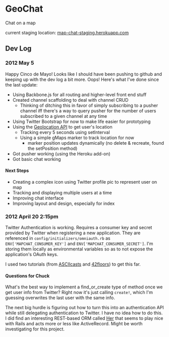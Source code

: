# GeoChat

Chat on a map

current staging location: [map-chat-staging.herokuapp.com](http://map-chat-staging.herokuapp.com/)

## Dev Log

### 2012 May 5

Happy Cinco de Mayo! Looks like I should have been pushing to github and
keeping up with the dev log a bit more. Oops! Here's what I've done since the
last update:

* Using Backbone.js for all routing and higher-level front end stuff
* Created channel scaffolding to deal with channel CRUD
  * Thinking of ditching this in favor of simply subscribing to a pusher channel iff there's a way to query pusher for the number of users subscribed to a given channel at any time
* Using Twitter Bootstrap for now to make life easier for prototyping
* Using the [Geolocation API](http://dev.w3.org/geo/api/spec-source.html) to get user's location
  * Tracking every 5 seconds using setInterval
  * Using a simple gMaps marker to track location for now
    * marker position updates dynamically (no delete & recreate, found the setPosition method)
* Got pusher working (using the Heroku add-on)
* Got basic chat working

#### Next Steps

* Creating a complex icon using Twitter profile pic to represent user on map
* Tracking and displaying multiple users at a time
* Improving chat interface
* Improving layout and design, especially for index

### 2012 April 20 2:15pm

Twitter Authentication is working. Requires a consumer key and secret provided
by Twitter when registering a new application. They are referenced in
`config/initializers/omniauth.rb` as `ENV['MAPCHAT_CONSUMER_KEY']` and
`ENV['MAPCHAT_CONSUMER_SECRET']`. I'm storing them locally as environmental
variables so as to not expose the application's OAuth keys.

I used two tutorials (from [ASCIIcasts](http://asciicasts.com/episodes/241-simple-omniauth) and [42floors](http://42floors.com/blog/posts/user-authentication-with-rails-and-backbone-js)) to get this far.

#### Questions for Chuck

What's the best way to implement a find_or_create type of method once we get
user info from Twitter? Right now it's just calling `create!`, which I'm
guessing overwrites the last user with the same info.

The next big hurdle is figuring out how to turn this into an authentication
API while still delegating authentication to Twitter. I have no idea how to do
this. I did find an interesting REST-based ORM  called
[Her](https://github.com/remiprev/her) that seems to play nice with Rails and
acts more or less like ActiveRecord. Might be worth investigating for this
project.
